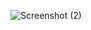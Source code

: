 ![Screenshot (2)](https://user-images.githubusercontent.com/101038718/163971196-ace5e818-7163-49de-87f9-f6ac2de388f8.png)

